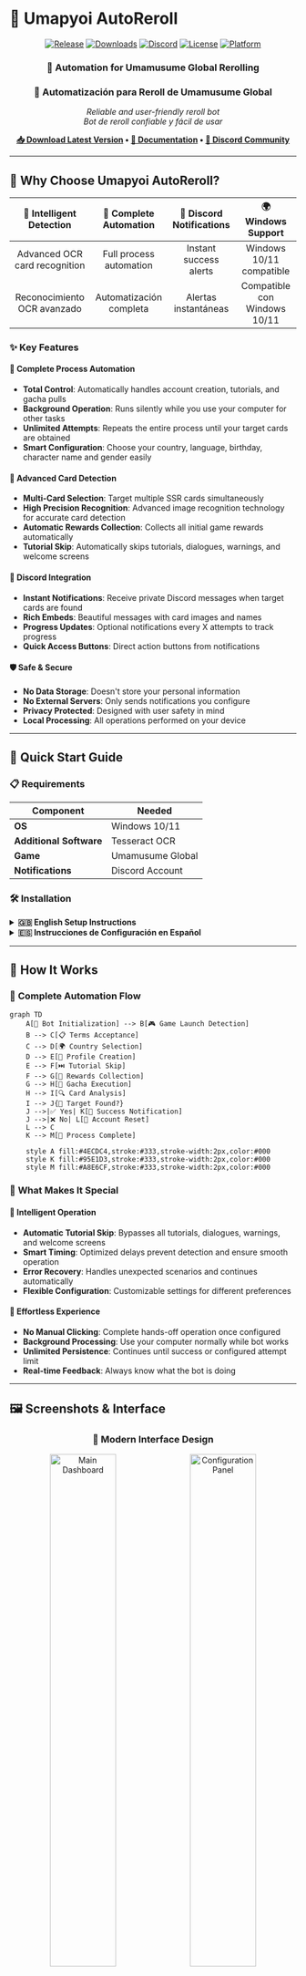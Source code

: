 # 🐎 Umapyoi AutoReroll

<div align="center">

[![Release](https://img.shields.io/github/v/release/WualterS00/Umapyoi-AutoReroll?style=for-the-badge&color=FF6B6B&logo=github)](https://github.com/WualterS00/Umapyoi-AutoReroll/releases)
[![Downloads](https://img.shields.io/github/downloads/WualterS00/Umapyoi-AutoReroll/total?style=for-the-badge&color=4ECDC4&logo=download)](https://github.com/WualterS00/Umapyoi-AutoReroll/releases)
[![Discord](https://img.shields.io/discord/YOUR_SERVER_ID?style=for-the-badge&logo=discord&logoColor=white&color=7289DA)](https://discord.gg/tu-servidor)
[![License](https://img.shields.io/github/license/WualterS00/Umapyoi-AutoReroll?style=for-the-badge&color=28a745)](LICENSE)
[![Platform](https://img.shields.io/badge/Platform-Windows-blue?style=for-the-badge&logo=windows)](https://github.com/WualterS00/Umapyoi-AutoReroll/releases)

</div>

<div align="center">

### 🎯 **Automation for Umamusume Global Rerolling**
### 🎯 **Automatización para Reroll de Umamusume Global**

*Reliable and user-friendly reroll bot*  
*Bot de reroll confiable y fácil de usar*

**[📥 Download Latest Version](https://github.com/WualterS00/Umapyoi-AutoReroll/releases/latest) • [📖 Documentation](https://github.com/WualterS00/Umapyoi-AutoReroll/wiki) • [💬 Discord Community](https://discord.gg/tu-servidor)**

</div>

---

## 🌟 Why Choose Umapyoi AutoReroll?

<div align="center">

| 🎯 **Intelligent Detection** | 🚀 **Complete Automation** | 🔔 **Discord Notifications** | 🌍 **Windows Support** |
|:---:|:---:|:---:|:---:|
| Advanced OCR card recognition | Full process automation | Instant success alerts | Windows 10/11 compatible |
| Reconocimiento OCR avanzado | Automatización completa | Alertas instantáneas | Compatible con Windows 10/11 |

</div>

### ✨ **Key Features**

#### 🤖 **Complete Process Automation**
- **Total Control**: Automatically handles account creation, tutorials, and gacha pulls
- **Background Operation**: Runs silently while you use your computer for other tasks
- **Unlimited Attempts**: Repeats the entire process until your target cards are obtained
- **Smart Configuration**: Choose your country, language, birthday, character name and gender easily

#### 🎯 **Advanced Card Detection**
- **Multi-Card Selection**: Target multiple SSR cards simultaneously
- **High Precision Recognition**: Advanced image recognition technology for accurate card detection
- **Automatic Rewards Collection**: Collects all initial game rewards automatically
- **Tutorial Skip**: Automatically skips tutorials, dialogues, warnings, and welcome screens

#### 🔔 **Discord Integration**
- **Instant Notifications**: Receive private Discord messages when target cards are found
- **Rich Embeds**: Beautiful messages with card images and names
- **Progress Updates**: Optional notifications every X attempts to track progress
- **Quick Access Buttons**: Direct action buttons from notifications

#### 🛡️ **Safe & Secure**
- **No Data Storage**: Doesn't store your personal information
- **No External Servers**: Only sends notifications you configure
- **Privacy Protected**: Designed with user safety in mind
- **Local Processing**: All operations performed on your device

---

## 🚀 Quick Start Guide

### 📋 **Requirements**

| Component | Needed |
|-----------|---------|
| **OS** | Windows 10/11 |
| **Additional Software** | Tesseract OCR |
| **Game** | Umamusume Global |
| **Notifications** | Discord Account |

### 🛠️ **Installation**

<details>
<summary><strong>🇬🇧 English Setup Instructions</strong></summary>

#### Step 1: Download Required Components
1. **Download Bot**: Get the latest version from our [releases page](https://github.com/WualterS00/Umapyoi-AutoReroll/releases/latest)
2. **Install Tesseract OCR**: Download from [GitHub](https://github.com/tesseract-ocr/tesseract)
   - ⚠️ **CRITICAL**: Check "Add to PATH" during installation
   - Verify installation: Open Command Prompt and type `tesseract --version`

#### Step 2: Game Preparation
1. **Install Umamusume Global** from your preferred app store
2. **Launch the game** and complete initial download
3. **Navigate to "Tap to Start"** screen and leave it open
4. **Ensure stable internet connection** throughout the process

#### Step 3: Bot Configuration
1. **Run as Administrator**: Right-click `UmapyoiAutoReroll.exe` → "Run as administrator"
2. **Language Selection**: Choose your preferred language
3. **Discord Setup**: 
   - Simply log into your Discord account when prompted
   - The bot will automatically connect to your Discord
   - No additional configuration needed
4. **Target Configuration**:
   - Select your desired SSR cards
   - Configure character settings (name, gender, country, birthday)
   - Set notification preferences

#### Step 4: Launch & Monitor
1. **Start the Process**: Click the "Start Rerolling" button
2. **Monitor Progress**: Watch real-time status updates
3. **Wait for Success**: The bot will notify you when targets are found
4. **Take Control**: Manual intervention when prompted for completion

</details>

<details>
<summary><strong>🇪🇸 Instrucciones de Configuración en Español</strong></summary>

#### Paso 1: Descargar Componentes Necesarios
1. **Descargar Bot**: Obtén la última versión desde nuestra [página de releases](https://github.com/WualterS00/Umapyoi-AutoReroll/releases/latest)
2. **Instalar Tesseract OCR**: Descarga desde [GitHub](https://github.com/tesseract-ocr/tesseract)
   - ⚠️ **CRÍTICO**: Marca "Agregar al PATH" durante la instalación
   - Verificar instalación: Abre Símbolo del Sistema y escribe `tesseract --version`

#### Paso 2: Preparación del Juego
1. **Instalar Umamusume Global** desde tu tienda de aplicaciones preferida
2. **Lanzar el juego** y completar la descarga inicial
3. **Navegar a la pantalla "Tap to Start"** y dejarla abierta
4. **Asegurar conexión estable a internet** durante todo el proceso

#### Paso 3: Configuración del Bot
1. **Ejecutar como Administrador**: Clic derecho en `UmapyoiAutoReroll.exe` → "Ejecutar como administrador"
2. **Selección de Idioma**: Elige tu idioma preferido
3. **Configuración Discord**: 
   - Simplemente inicia sesión en tu cuenta de Discord cuando se te solicite
   - El bot se conectará automáticamente a tu Discord
   - No necesitas configuración adicional
4. **Configuración de Objetivos**:
   - Selecciona tus cartas SSR deseadas
   - Configura ajustes del personaje (nombre, género, país, fecha de nacimiento)
   - Establece preferencias de notificación

#### Paso 4: Lanzar y Monitorear
1. **Iniciar el Proceso**: Haz clic en el botón "Iniciar Rerolling"
2. **Monitorear Progreso**: Observa las actualizaciones de estado en tiempo real
3. **Esperar el Éxito**: El bot te notificará cuando encuentre los objetivos
4. **Tomar Control**: Intervención manual cuando se solicite para completar

</details>

---

## 🎯 How It Works

### 🔄 **Complete Automation Flow**

```mermaid
graph TD
    A[🚀 Bot Initialization] --> B[🎮 Game Launch Detection]
    B --> C[📋 Terms Acceptance]
    C --> D[🌍 Country Selection]
    D --> E[👤 Profile Creation]
    E --> F[⏭️ Tutorial Skip]
    F --> G[🎁 Rewards Collection]
    G --> H[🎲 Gacha Execution]
    H --> I[🔍 Card Analysis]
    I --> J{🎯 Target Found?}
    J -->|✅ Yes| K[🎉 Success Notification]
    J -->|❌ No| L[🔄 Account Reset]
    L --> C
    K --> M[🏁 Process Complete]
    
    style A fill:#4ECDC4,stroke:#333,stroke-width:2px,color:#000
    style K fill:#95E1D3,stroke:#333,stroke-width:2px,color:#000
    style M fill:#A8E6CF,stroke:#333,stroke-width:2px,color:#000
```

### 🔧 **What Makes It Special**

#### 🎯 **Intelligent Operation**
- **Automatic Tutorial Skip**: Bypasses all tutorials, dialogues, warnings, and welcome screens
- **Smart Timing**: Optimized delays prevent detection and ensure smooth operation
- **Error Recovery**: Handles unexpected scenarios and continues automatically
- **Flexible Configuration**: Customizable settings for different preferences

#### 🚀 **Effortless Experience**
- **No Manual Clicking**: Complete hands-off operation once configured
- **Background Processing**: Use your computer normally while bot works
- **Unlimited Persistence**: Continues until success or configured attempt limit
- **Real-time Feedback**: Always know what the bot is doing

---

## 🖼️ Screenshots & Interface

<div align="center">

### 🎨 **Modern Interface Design**

<img src="https://via.placeholder.com/800x500/4ECDC4/FFFFFF?text=Main+Dashboard" alt="Main Dashboard" width="48%"/>
<img src="https://via.placeholder.com/800x500/FF6B6B/FFFFFF?text=Configuration+Panel" alt="Configuration Panel" width="48%"/>

### 🎯 **Card Detection Results**

<img src="https://via.placeholder.com/400x300/A8E6CF/FFFFFF?text=Success+Detection" alt="Success Detection" width="30%"/>
<img src="https://via.placeholder.com/400x300/FFD93D/FFFFFF?text=Analysis+Process" alt="Analysis Process" width="30%"/>
<img src="https://via.placeholder.com/400x300/FF6B6B/FFFFFF?text=Result+Summary" alt="Result Summary" width="30%"/>

</div>

---

## 🆘 Support & Community

<div align="center">

### 💬 **Get Help & Stay Connected**

[![Discord](https://img.shields.io/badge/Discord-Join%20Community-7289DA?style=for-the-badge&logo=discord&logoColor=white)](https://discord.gg/tu-servidor)
[![Telegram](https://img.shields.io/badge/Telegram-Chat%20Group-26A5E4?style=for-the-badge&logo=telegram&logoColor=white)](https://t.me/your_group)
[![Email](https://img.shields.io/badge/Email-Support-EA4335?style=for-the-badge&logo=gmail&logoColor=white)](mailto:support@umapyoi.com)

</div>

### 🔧 **Troubleshooting**

<details>
<summary><strong>❓ Common Issues & Solutions</strong></summary>

#### **🔍 Card Detection Issues**
**Problem**: Bot not detecting cards correctly
**Solutions**:
- Verify Tesseract installation: `tesseract --version`
- Check game resolution and scale settings
- Ensure game language matches bot settings
- Try running as administrator
- Update graphics drivers

#### **🌍 Country Selection Problems**
**Problem**: Bot fails to select country
**Solutions**:
- Ensure game is on correct screen
- Check internet connection stability
- Verify country is supported in game
- Try manual country selection first

#### **📱 Discord Notification Failures**
**Problem**: Discord notifications not working
**Solutions**:
- Ensure you're logged into Discord
- Check your Discord account permissions
- Verify the bot has internet access
- Restart the application and try again
- Make sure Discord is running on your computer

#### **🚀 Performance Issues**
**Problem**: Bot running slowly or freezing
**Solutions**:
- Close unnecessary programs
- Restart computer and try again
- Check for Windows updates
- Ensure sufficient disk space

</details>

---

## 🛡️ Safety & Legal Information

### ⚠️ **Important Disclaimers**

<div align="center">

> **🇬🇧 This software is provided for educational and research purposes only. Users are responsible for complying with the terms of service of any games or services used in conjunction with this software.**

> **🇪🇸 Este software se proporciona únicamente con fines educativos y de investigación. Los usuarios son responsables de cumplir con los términos de servicio de cualquier juego o servicio utilizado junto con este software.**

</div>

### 🔒 **Privacy & Security**

#### **Data Protection**
- **No Personal Data Collection**: We don't collect or store personal information
- **Local Processing**: All operations performed locally on your device
- **No Account Storage**: Game account credentials never leave your computer
- **Secure Communications**: All network communications use encryption

#### **Account Safety**
- **Safe Operation**: Designed to minimize risk of account issues by operating only through the game's user interface without modifying game files or using unauthorized methods
- **Human-like Behavior**: Randomized actions mimic natural user patterns
- **Graceful Shutdown**: Preserves game state when stopping
- **Privacy First**: Your data stays on your device

### 📜 **Terms of Use**

<details>
<summary><strong>📋 Full Terms & Conditions</strong></summary>

#### **Acceptable Use**
- Personal use only - not for commercial purposes
- One installation per user
- No redistribution without permission
- Compliance with local laws and regulations

#### **Prohibited Activities**
- Selling or trading accounts created with this software
- Using the software to harm or exploit others
- Violating game terms of service intentionally
- Distributing modified versions of the software

#### **Limitation of Liability**
- Software provided "as is" without warranty
- Users assume all risks associated with use
- Developers not liable for account issues
- No guarantee of success or specific results

</details>

---

## 📄 License

### 📜 **MIT License**

```
MIT License

Copyright (c) 2024 WualterS00

Permission is hereby granted, free of charge, to any person obtaining a copy
of this software and associated documentation files (the "Software"), to deal
in the Software without restriction, including without limitation the rights
to use, copy, modify, merge, publish, distribute, sublicense, and/or sell
copies of the Software, and to permit persons to whom the Software is
furnished to do so, subject to the following conditions:

The above copyright notice and this permission notice shall be included in all
copies or substantial portions of the Software.

THE SOFTWARE IS PROVIDED "AS IS", WITHOUT WARRANTY OF ANY KIND, EXPRESS OR
IMPLIED, INCLUDING BUT NOT LIMITED TO THE WARRANTIES OF MERCHANTABILITY,
FITNESS FOR A PARTICULAR PURPOSE AND NONINFRINGEMENT. IN NO EVENT SHALL THE
AUTHORS OR COPYRIGHT HOLDERS BE LIABLE FOR ANY CLAIM, DAMAGES OR OTHER
LIABILITY, WHETHER IN AN ACTION OF CONTRACT, TORT OR OTHERWISE, ARISING FROM,
OUT OF OR IN CONNECTION WITH THE SOFTWARE OR THE USE OR OTHER DEALINGS IN THE
SOFTWARE.
```

---

<div align="center">

### 🎉 **Thank You for Using Umapyoi AutoReroll!**

**🇬🇧 🍀 May your SSR dreams come true!**  
**🇪🇸 🍀 ¡Que tus sueños SSR se hagan realidad!**

---

**Made with ❤️ and ☕ by [WualterS00](https://github.com/WualterS00)**

⭐ **If this project helped you, please consider giving it a star!**  
⭐ **Si este proyecto te ayudó, ¡considera darle una estrella!**

🔔 **Watch this repository to stay updated with new releases**  
🔔 **Sigue este repositorio para mantenerte actualizado con nuevas versiones**

---

### 📱 **Connect With Us**

[![GitHub](https://img.shields.io/badge/GitHub-Follow-181717?style=for-the-badge&logo=github)](https://github.com/WualterS00)
[![Discord](https://img.shields.io/badge/Discord-Join-7289DA?style=for-the-badge&logo=discord&logoColor=white)](https://discord.gg/tu-servidor)
[![Twitter](https://img.shields.io/badge/Twitter-Follow-1DA1F2?style=for-the-badge&logo=twitter&logoColor=white)](https://twitter.com/your_handle)

</div>
